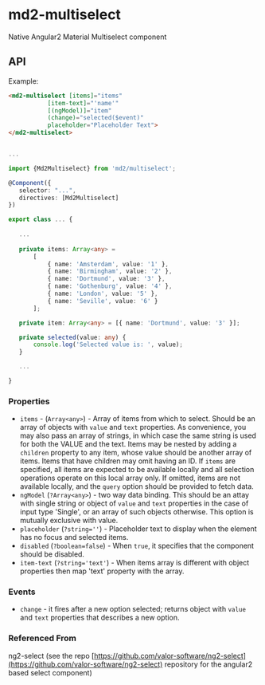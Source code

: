 # md2-multiselect

Native Angular2 Material Multiselect component

## API

Example:
 
 ```html
<md2-multiselect [items]="items"
            [item-text]="'name'"
            [(ngModel)]="item"
            (change)="selected($event)"
            placeholder="Placeholder Text">
</md2-multiselect>
 ```
 ```ts

...

import {Md2Multiselect} from 'md2/multiselect';

@Component({
    selector: "...",
    directives: [Md2Multiselect]
})

export class ... {
    
    ...
    
    private items: Array<any> =
        [
            { name: 'Amsterdam', value: '1' },
            { name: 'Birmingham', value: '2' },
            { name: 'Dortmund', value: '3' },
            { name: 'Gothenburg', value: '4' },
            { name: 'London', value: '5' },
            { name: 'Seville', value: '6' }
        ];

    private item: Array<any> = [{ name: 'Dortmund', value: '3' }];

    private selected(value: any) {
        console.log('Selected value is: ', value);
    }

    ...

}
 ```

### Properties

  - `items` - (`Array<any>`) - Array of items from which to select. Should be an array of objects with `value` and `text` properties.
  As convenience, you may also pass an array of strings, in which case the same string is used for both the VALUE and the text.
  Items may be nested by adding a `children` property to any item, whose value should be another array of items. Items that have children may omit having an ID.
  If `items` are specified, all items are expected to be available locally and all selection operations operate on this local array only.
  If omitted, items are not available locally, and the `query` option should be provided to fetch data.
  - `ngModel` (`?Array<any>`) - two way data binding. This should be an attay with single string or object of `value` and `text` properties in the case of input type 'Single',
  or an array of such objects otherwise. This option is mutually exclusive with value.
  - `placeholder` (`?string=''`) - Placeholder text to display when the element has no focus and selected items.
  - `disabled` (`?boolean=false`) - When `true`, it specifies that the component should be disabled.
  - `item-text` (`?string='text'`) - When items array is different with object properties then map 'text' property with the array.

### Events

  - `change` - it fires after a new option selected; returns object with `value` and `text` properties that describes a new option.


### Referenced From
ng2-select (see the repo [https://github.com/valor-software/ng2-select](https://github.com/valor-software/ng2-select) repository for the angular2 based select component)
